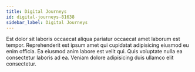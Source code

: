 ```yaml
---
title: Digital Journeys
id: digital-journeys-81638
sidebar_label: Digital Journeys
---
```


Est dolor sit laboris occaecat aliqua pariatur occaecat amet laborum est tempor. Reprehenderit est ipsum amet qui cupidatat adipisicing eiusmod eu enim officia. Ea eiusmod anim labore est velit qui. Quis voluptate nulla ea consectetur laboris ad ea. Veniam dolore adipisicing duis ullamco elit consectetur.


